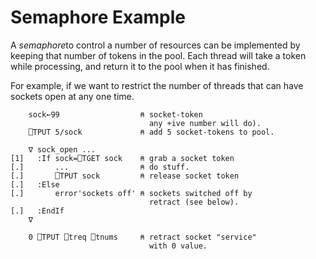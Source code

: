 # Semaphore Example

A *semaphore*to control a number of resources can be implemented by keeping that number of tokens in the pool. Each thread will take a token while processing, and return it to the pool when it has finished.

For example, if we want to restrict the number of threads that can have sockets open at any one time.
```apl
    sock←99                  ⍝ socket-token
                               any +ive number will do).
    ⎕TPUT 5/sock             ⍝ add 5 socket-tokens to pool.
 
    ∇ sock_open ...
[1]   :If sock=⎕TGET sock    ⍝ grab a socket token
[.]       ...                ⍝ do stuff.
[.]       ⎕TPUT sock         ⍝ release socket token
[.]   :Else
[.]       error'sockets off' ⍝ sockets switched off by
                               retract (see below).
[.]   :EndIf
    ∇
 
    0 ⎕TPUT ⎕treq ⎕tnums     ⍝ retract socket "service"
                               with 0 value.
```
